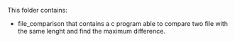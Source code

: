 This folder contains:

- file_comparison that contains a c program able to compare two file with the same 
  lenght and find the maximum difference.
